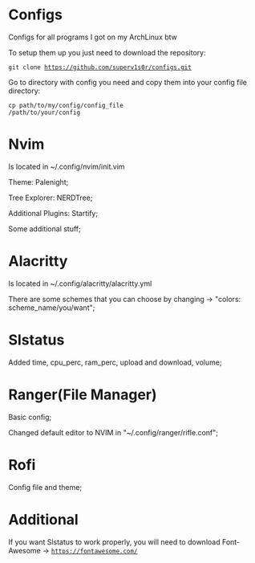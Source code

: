 # Configs
Configs for all programs I got on my ArchLinux btw

To setup them up you just need to download the repository:

<code>git clone https://github.com/superv1s0r/configs.git</code>


Go to directory with config you need and copy them into your config file directory:

<code>cp path/to/my/config/config_file /path/to/your/config</code>


# Nvim
Is located in ~/.config/nvim/init.vim

Theme: Palenight;

Tree Explorer: NERDTree;

Additional Plugins: Startify;

Some additional stuff;


# Alacritty
Is located in ~/.config/alacritty/alacritty.yml

There are some schemes that you can choose by changing -> "colors: scheme_name/you/want";

# Slstatus

Added time, cpu_perc, ram_perc, upload and download, volume; 

# Ranger(File Manager)

Basic config;

Changed default editor to NVIM in "~/.config/ranger/rifle.conf";

# Rofi

Config file and theme;

# Additional

If you want Slstatus to work properly, you will need to download Font-Awesome -> <code>https://fontawesome.com/</code>

